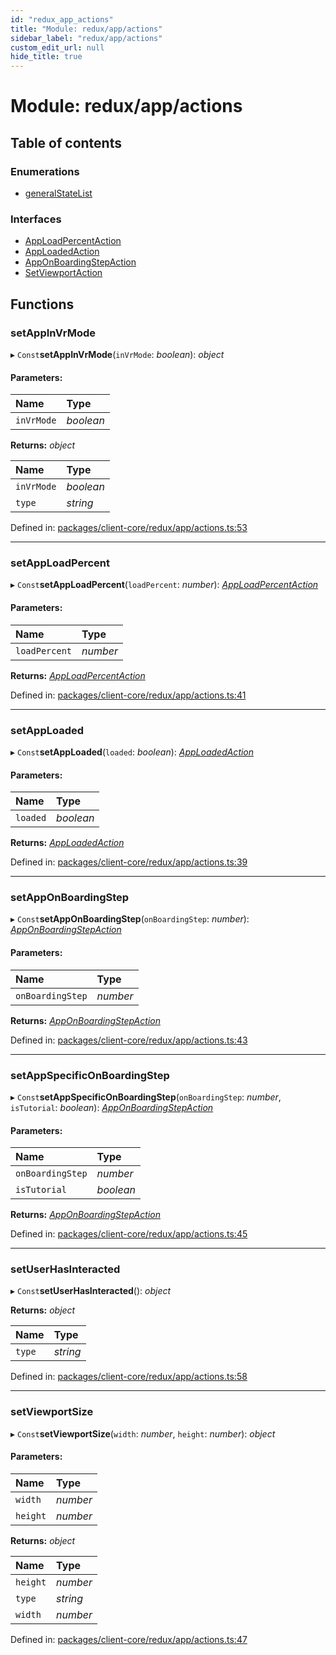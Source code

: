 ```yaml
---
id: "redux_app_actions"
title: "Module: redux/app/actions"
sidebar_label: "redux/app/actions"
custom_edit_url: null
hide_title: true
---
```


# Module: redux/app/actions

## Table of contents

### Enumerations

- [generalStateList](../enums/redux_app_actions.generalstatelist.md)

### Interfaces

- [AppLoadPercentAction](../interfaces/redux_app_actions.apploadpercentaction.md)
- [AppLoadedAction](../interfaces/redux_app_actions.apploadedaction.md)
- [AppOnBoardingStepAction](../interfaces/redux_app_actions.apponboardingstepaction.md)
- [SetViewportAction](../interfaces/redux_app_actions.setviewportaction.md)

## Functions

### setAppInVrMode

▸ `Const`**setAppInVrMode**(`inVrMode`: *boolean*): *object*

#### Parameters:

Name | Type |
:------ | :------ |
`inVrMode` | *boolean* |

**Returns:** *object*

Name | Type |
:------ | :------ |
`inVrMode` | *boolean* |
`type` | *string* |

Defined in: [packages/client-core/redux/app/actions.ts:53](https://github.com/xr3ngine/xr3ngine/blob/66a84a950/packages/client-core/redux/app/actions.ts#L53)

___

### setAppLoadPercent

▸ `Const`**setAppLoadPercent**(`loadPercent`: *number*): [*AppLoadPercentAction*](../interfaces/redux_app_actions.apploadpercentaction.md)

#### Parameters:

Name | Type |
:------ | :------ |
`loadPercent` | *number* |

**Returns:** [*AppLoadPercentAction*](../interfaces/redux_app_actions.apploadpercentaction.md)

Defined in: [packages/client-core/redux/app/actions.ts:41](https://github.com/xr3ngine/xr3ngine/blob/66a84a950/packages/client-core/redux/app/actions.ts#L41)

___

### setAppLoaded

▸ `Const`**setAppLoaded**(`loaded`: *boolean*): [*AppLoadedAction*](../interfaces/redux_app_actions.apploadedaction.md)

#### Parameters:

Name | Type |
:------ | :------ |
`loaded` | *boolean* |

**Returns:** [*AppLoadedAction*](../interfaces/redux_app_actions.apploadedaction.md)

Defined in: [packages/client-core/redux/app/actions.ts:39](https://github.com/xr3ngine/xr3ngine/blob/66a84a950/packages/client-core/redux/app/actions.ts#L39)

___

### setAppOnBoardingStep

▸ `Const`**setAppOnBoardingStep**(`onBoardingStep`: *number*): [*AppOnBoardingStepAction*](../interfaces/redux_app_actions.apponboardingstepaction.md)

#### Parameters:

Name | Type |
:------ | :------ |
`onBoardingStep` | *number* |

**Returns:** [*AppOnBoardingStepAction*](../interfaces/redux_app_actions.apponboardingstepaction.md)

Defined in: [packages/client-core/redux/app/actions.ts:43](https://github.com/xr3ngine/xr3ngine/blob/66a84a950/packages/client-core/redux/app/actions.ts#L43)

___

### setAppSpecificOnBoardingStep

▸ `Const`**setAppSpecificOnBoardingStep**(`onBoardingStep`: *number*, `isTutorial`: *boolean*): [*AppOnBoardingStepAction*](../interfaces/redux_app_actions.apponboardingstepaction.md)

#### Parameters:

Name | Type |
:------ | :------ |
`onBoardingStep` | *number* |
`isTutorial` | *boolean* |

**Returns:** [*AppOnBoardingStepAction*](../interfaces/redux_app_actions.apponboardingstepaction.md)

Defined in: [packages/client-core/redux/app/actions.ts:45](https://github.com/xr3ngine/xr3ngine/blob/66a84a950/packages/client-core/redux/app/actions.ts#L45)

___

### setUserHasInteracted

▸ `Const`**setUserHasInteracted**(): *object*

**Returns:** *object*

Name | Type |
:------ | :------ |
`type` | *string* |

Defined in: [packages/client-core/redux/app/actions.ts:58](https://github.com/xr3ngine/xr3ngine/blob/66a84a950/packages/client-core/redux/app/actions.ts#L58)

___

### setViewportSize

▸ `Const`**setViewportSize**(`width`: *number*, `height`: *number*): *object*

#### Parameters:

Name | Type |
:------ | :------ |
`width` | *number* |
`height` | *number* |

**Returns:** *object*

Name | Type |
:------ | :------ |
`height` | *number* |
`type` | *string* |
`width` | *number* |

Defined in: [packages/client-core/redux/app/actions.ts:47](https://github.com/xr3ngine/xr3ngine/blob/66a84a950/packages/client-core/redux/app/actions.ts#L47)

